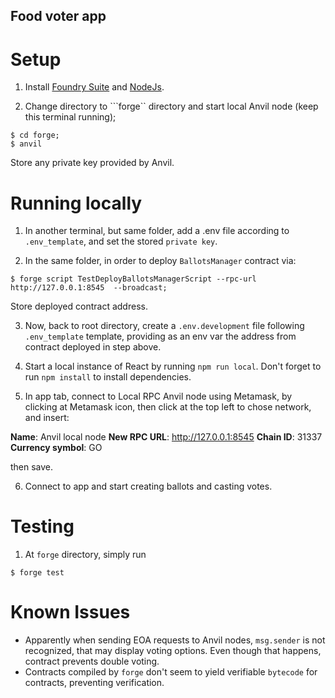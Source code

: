 ## Food voter app

# Setup

1. Install [Foundry Suite](https://github.com/foundry-rs/foundry) and [NodeJs](https://nodejs.org/en/download/package-manager).

2. Change directory to ```forge`` directory and start local Anvil node (keep this terminal running);
```shell
$ cd forge;
$ anvil
```
Store any private key provided by Anvil.

# Running locally

1. In another terminal, but same folder, add a .env file according to `.env_template`, and set the stored `private key`.

2. In the same folder, in order to deploy `BallotsManager` contract via:

```shell
$ forge script TestDeployBallotsManagerScript --rpc-url http://127.0.0.1:8545  --broadcast;
```

Store deployed contract address.

3. Now, back to root directory, create a `.env.development` file following `.env_template` template, providing as an env var the address from contract deployed in step above.

4. Start a local instance of React by running `npm run local`. Don't forget to run `npm install` to install dependencies.

5. In app tab, connect to Local RPC Anvil node using Metamask, by clicking at Metamask icon, then click at the top left to chose network, and insert:

**Name**: Anvil local node
**New RPC URL**: http://127.0.0.1:8545
**Chain ID**: 31337
**Currency symbol**: GO

then save.

6. Connect to app and start creating ballots and casting votes.

# Testing

1. At `forge` directory, simply run 

```shell
$ forge test 
```

# Known Issues
 - Apparently when sending EOA requests to Anvil nodes, `msg.sender` is not recognized, that may display voting options. Even though that happens, contract prevents double voting.
 - Contracts compiled by `forge` don't seem to yield verifiable `bytecode` for contracts, preventing verification. 
